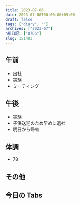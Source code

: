 ```yaml
---
title: 2023-07-06
date: 2023-07-06T00:00:00+09:00
draft: false
tags: ["diary", ""]
archives: ["2023-07"]
n年日記: ["0706"]
slug: 151483
---
```


## 午前

- 出社
- 実験
- ミーティング

## 午後

- 実験
- 子供送迎のため早めに退社
- 明日から帰省

## 体調

- 78

## その他

## 今日の Tabs
